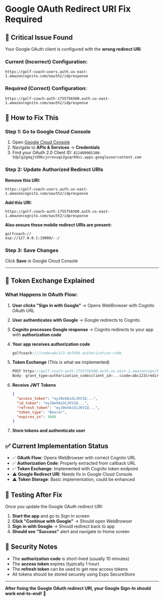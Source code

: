 # Google OAuth Redirect URI Fix Required

## 🚨 **Critical Issue Found**

Your Google OAuth client is configured with the **wrong redirect URI**.

### Current (Incorrect) Configuration:
```
https://golf-coach-users.auth.us-east-1.amazoncognito.com/oauth2/idpresponse
```

### Required (Correct) Configuration:
```
https://golf-coach-auth-1755756500.auth.us-east-1.amazoncognito.com/oauth2/idpresponse
```

## 🔧 **How to Fix This**

### Step 1: Go to Google Cloud Console
1. Open [Google Cloud Console](https://console.cloud.google.com)
2. Navigate to **APIs & Services** → **Credentials**
3. Find your OAuth 2.0 Client ID: `422409985106-5dplg2gmqjtd9kcjnrevuqs2guqr89si.apps.googleusercontent.com`

### Step 2: Update Authorized Redirect URIs
**Remove this URI:**
```
https://golf-coach-users.auth.us-east-1.amazoncognito.com/oauth2/idpresponse
```

**Add this URI:**
```
https://golf-coach-auth-1755756500.auth.us-east-1.amazoncognito.com/oauth2/idpresponse
```

**Also ensure these mobile redirect URIs are present:**
```
golfcoach://
exp://127.0.0.1:19000/--/
```

### Step 3: Save Changes
Click **Save** in Google Cloud Console

---

## 🔄 **Token Exchange Explained**

### What Happens in OAuth Flow:

1. **User clicks "Sign in with Google"**
   → Opens WebBrowser with Cognito OAuth URL

2. **User authenticates with Google** 
   → Google redirects to Cognito

3. **Cognito processes Google response**
   → Cognito redirects to your app with **authorization code**

4. **Your app receives authorization code**
   ```javascript
   golfcoach://?code=abc123-def456-authorization-code
   ```

5. **Token Exchange** (This is what we implemented)
   ```javascript
   POST https://golf-coach-auth-1755756500.auth.us-east-1.amazoncognito.com/oauth2/token
   Body: grant_type=authorization_code&client_id=...&code=abc123&redirect_uri=golfcoach://
   ```

6. **Receive JWT Tokens**
   ```json
   {
     "access_token": "eyJ0eXAiOiJKV1Q...",
     "id_token": "eyJ0eXAiOiJKV1Q...",
     "refresh_token": "eyJ0eXAiOiJKV1Q...",
     "token_type": "Bearer",
     "expires_in": 3600
   }
   ```

7. **Store tokens and authenticate user**

## ✅ **Current Implementation Status**

- ✅ **OAuth Flow**: Opens WebBrowser with correct Cognito URL
- ✅ **Authorization Code**: Properly extracted from callback URL  
- ✅ **Token Exchange**: Implemented with Cognito token endpoint
- ⚠️ **Google Redirect URI**: Needs fix in Google Cloud Console
- ⚠️ **Token Storage**: Basic implementation, could be enhanced

## 🧪 **Testing After Fix**

Once you update the Google OAuth redirect URI:

1. **Start the app** and go to Sign In screen
2. **Click "Continue with Google"** → Should open WebBrowser
3. **Sign in with Google** → Should redirect back to app
4. **Should see "Success"** alert and navigate to Home screen

## 🔐 **Security Notes**

- The **authorization code** is short-lived (usually 10 minutes)
- The **access token** expires (typically 1 hour)  
- The **refresh token** can be used to get new access tokens
- All tokens should be stored securely using Expo SecureStore

---

**After fixing the Google OAuth redirect URI, your Google Sign-In should work end-to-end!** 🚀